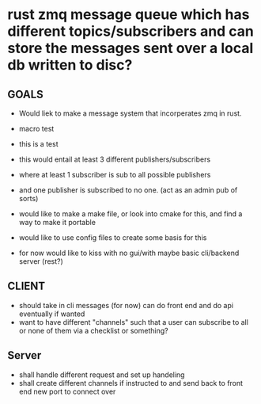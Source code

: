 # rust zmq message queue which has different topics/subscribers and can store the messages sent over a local db written to disc?

## GOALS 
- Would liek to make a message system that incorperates zmq in rust. 
- macro test
- this is a test
- this would entail at least 3 different publishers/subscribers 
- where at least 1 subscriber is sub to all possible publishers
- and one publisher is subscribed to no one. (act as an admin pub of sorts) 

- would like to make a make file, or look into cmake for this, and find a way to make it portable
- would like to use config files to create some basis for this
- for now would like to kiss with no gui/with maybe basic cli/backend server (rest?) 




## CLIENT 

- should take in cli messages (for now) can do front end and do api eventually if wanted 
- want to have different "channels" such that a user can subscribe to all or none of them via a checklist or something? 


## Server 

- shall handle different request and set up handeling
- shall create different channels if instructed to and send back to front end new port to connect over  
